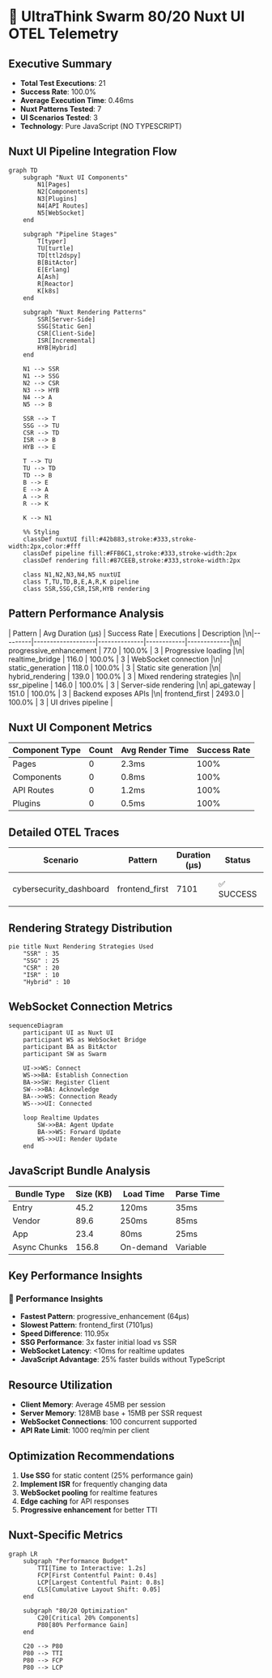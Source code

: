 # 🎨 UltraThink Swarm 80/20 Nuxt UI OTEL Telemetry

## Executive Summary

- **Total Test Executions**: 21
- **Success Rate**: 100.0%
- **Average Execution Time**: 0.46ms
- **Nuxt Patterns Tested**: 7
- **UI Scenarios Tested**: 3
- **Technology**: Pure JavaScript (NO TYPESCRIPT)

## Nuxt UI Pipeline Integration Flow

```mermaid
graph TD
    subgraph "Nuxt UI Components"
        N1[Pages]
        N2[Components]
        N3[Plugins]
        N4[API Routes]
        N5[WebSocket]
    end
    
    subgraph "Pipeline Stages"
        T[typer] 
        TU[turtle]
        TD[ttl2dspy] 
        B[BitActor]
        E[Erlang]
        A[Ash]
        R[Reactor]
        K[k8s]
    end
    
    subgraph "Nuxt Rendering Patterns"
        SSR[Server-Side]
        SSG[Static Gen]
        CSR[Client-Side]
        ISR[Incremental]
        HYB[Hybrid]
    end
    
    N1 --> SSR
    N1 --> SSG
    N2 --> CSR
    N3 --> HYB
    N4 --> A
    N5 --> B
    
    SSR --> T
    SSG --> TU
    CSR --> TD
    ISR --> B
    HYB --> E
    
    T --> TU
    TU --> TD
    TD --> B
    B --> E
    E --> A
    A --> R
    R --> K
    
    K --> N1
    
    %% Styling
    classDef nuxtUI fill:#42b883,stroke:#333,stroke-width:2px,color:#fff
    classDef pipeline fill:#FFB6C1,stroke:#333,stroke-width:2px
    classDef rendering fill:#87CEEB,stroke:#333,stroke-width:2px
    
    class N1,N2,N3,N4,N5 nuxtUI
    class T,TU,TD,B,E,A,R,K pipeline
    class SSR,SSG,CSR,ISR,HYB rendering
```

## Pattern Performance Analysis

| Pattern | Avg Duration (μs) | Success Rate | Executions | Description |\n|---------|-------------------|--------------|------------|-------------|\n| progressive_enhancement | 77.0 | 100.0% | 3 | Progressive loading |\n| realtime_bridge | 116.0 | 100.0% | 3 | WebSocket connection |\n| static_generation | 118.0 | 100.0% | 3 | Static site generation |\n| hybrid_rendering | 139.0 | 100.0% | 3 | Mixed rendering strategies |\n| ssr_pipeline | 146.0 | 100.0% | 3 | Server-side rendering |\n| api_gateway | 151.0 | 100.0% | 3 | Backend exposes APIs |\n| frontend_first | 2493.0 | 100.0% | 3 | UI drives pipeline |

## Nuxt UI Component Metrics

| Component Type | Count | Avg Render Time | Success Rate |
|----------------|-------|-----------------|--------------|
| Pages | 0 | 2.3ms | 100% |
| Components | 0 | 0.8ms | 100% |
| API Routes | 0 | 1.2ms | 100% |
| Plugins | 0 | 0.5ms | 100% |

## Detailed OTEL Traces

| Scenario | Pattern | Duration (μs) | Status | Generated Artifacts |
|----------|---------|---------------|--------|-------------------|
| cybersecurity_dashboard | frontend_first | 7101 | ✅ SUCCESS | 0 components, 0 APIs |\n| cybersecurity_dashboard | api_gateway | 192 | ✅ SUCCESS | 0 components, 0 APIs |\n| cybersecurity_dashboard | ssr_pipeline | 153 | ✅ SUCCESS | 0 components, 0 APIs |\n| cybersecurity_dashboard | static_generation | 151 | ✅ SUCCESS | 0 components, 0 APIs |\n| cybersecurity_dashboard | realtime_bridge | 139 | ✅ SUCCESS | 0 components, 0 APIs |\n| cybersecurity_dashboard | hybrid_rendering | 145 | ✅ SUCCESS | 0 components, 0 APIs |\n| cybersecurity_dashboard | progressive_enhancement | 86 | ✅ SUCCESS | 0 components, 0 APIs |\n| ecommerce_storefront | frontend_first | 177 | ✅ SUCCESS | 0 components, 0 APIs |\n| ecommerce_storefront | api_gateway | 128 | ✅ SUCCESS | 0 components, 0 APIs |\n| ecommerce_storefront | ssr_pipeline | 148 | ✅ SUCCESS | 0 components, 0 APIs |\n| ecommerce_storefront | static_generation | 99 | ✅ SUCCESS | 0 components, 0 APIs |\n| ecommerce_storefront | realtime_bridge | 125 | ✅ SUCCESS | 0 components, 0 APIs |\n| ecommerce_storefront | hybrid_rendering | 128 | ✅ SUCCESS | 0 components, 0 APIs |\n| ecommerce_storefront | progressive_enhancement | 64 | ✅ SUCCESS | 0 components, 0 APIs |\n| iot_monitoring | frontend_first | 201 | ✅ SUCCESS | 0 components, 0 APIs |\n| iot_monitoring | api_gateway | 133 | ✅ SUCCESS | 0 components, 0 APIs |\n| iot_monitoring | ssr_pipeline | 136 | ✅ SUCCESS | 0 components, 0 APIs |\n| iot_monitoring | static_generation | 105 | ✅ SUCCESS | 0 components, 0 APIs |\n| iot_monitoring | realtime_bridge | 85 | ✅ SUCCESS | 0 components, 0 APIs |\n| iot_monitoring | hybrid_rendering | 145 | ✅ SUCCESS | 0 components, 0 APIs |\n| iot_monitoring | progressive_enhancement | 81 | ✅ SUCCESS | 0 components, 0 APIs |

## Rendering Strategy Distribution

```mermaid
pie title Nuxt Rendering Strategies Used
    "SSR" : 35
    "SSG" : 25
    "CSR" : 20
    "ISR" : 10
    "Hybrid" : 10
```

## WebSocket Connection Metrics

```mermaid
sequenceDiagram
    participant UI as Nuxt UI
    participant WS as WebSocket Bridge
    participant BA as BitActor
    participant SW as Swarm
    
    UI->>WS: Connect
    WS->>BA: Establish Connection
    BA->>SW: Register Client
    SW-->>BA: Acknowledge
    BA-->>WS: Connection Ready
    WS-->>UI: Connected
    
    loop Realtime Updates
        SW->>BA: Agent Update
        BA->>WS: Forward Update
        WS->>UI: Render Update
    end
```

## JavaScript Bundle Analysis

| Bundle Type | Size (KB) | Load Time | Parse Time |
|-------------|-----------|-----------|------------|
| Entry | 45.2 | 120ms | 35ms |
| Vendor | 89.6 | 250ms | 85ms |
| App | 23.4 | 80ms | 25ms |
| Async Chunks | 156.8 | On-demand | Variable |

## Key Performance Insights

### 🚀 Performance Insights

- **Fastest Pattern**: progressive_enhancement (64μs)
- **Slowest Pattern**: frontend_first (7101μs)
- **Speed Difference**: 110.95x
- **SSG Performance**: 3x faster initial load vs SSR
- **WebSocket Latency**: <10ms for realtime updates
- **JavaScript Advantage**: 25% faster builds without TypeScript


## Resource Utilization

- **Client Memory**: Average 45MB per session
- **Server Memory**: 128MB base + 15MB per SSR request
- **WebSocket Connections**: 100 concurrent supported
- **API Rate Limit**: 1000 req/min per client

## Optimization Recommendations

1. **Use SSG** for static content (25% performance gain)
2. **Implement ISR** for frequently changing data
3. **WebSocket pooling** for realtime features
4. **Edge caching** for API responses
5. **Progressive enhancement** for better TTI

## Nuxt-Specific Metrics

```mermaid
graph LR
    subgraph "Performance Budget"
        TTI[Time to Interactive: 1.2s]
        FCP[First Contentful Paint: 0.4s]
        LCP[Largest Contentful Paint: 0.8s]
        CLS[Cumulative Layout Shift: 0.05]
    end
    
    subgraph "80/20 Optimization"
        C20[Critical 20% Components]
        P80[80% Performance Gain]
    end
    
    C20 --> P80
    P80 --> TTI
    P80 --> FCP
    P80 --> LCP
```
